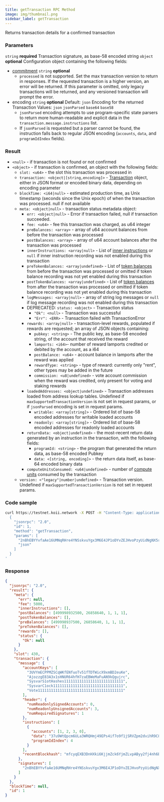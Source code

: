 ```yaml
---
title: getTransaction RPC Method
image: img/thumbnail.png
sidebar_label: getTransaction
---
```


Returns transaction details for a confirmed transaction

### Parameters
`string` **required**
Transaction signature, as base-58 encoded string
`object` **optional**
Configuration object containing the following fields:
- [commitment](/develop/rpcapi/intro#configuring-state-commitment) `string` **optional**
  - `processed` is not supported.
    Set the max transaction version to return in responses. If the requested transaction is a higher version, an error will be returned. If this parameter is omitted, only legacy transactions will be returned, and any versioned transaction will prompt the error.
- encoding `string` **optional**
  Default: `json`
  Encoding for the returned Transaction
  Values: `json` `jsonParsed` `base64` `base58`
  - `jsonParsed` encoding attempts to use program-specific state parsers to return more human-readable and explicit data in the `transaction.message.instructions` list.
  - If `jsonParsed` is requested but a parser cannot be found, the instruction falls back to regular JSON encoding (`accounts`, `data`, and `programIdIndex` fields).

### Result

*   `<null>` - if transaction is not found or not confirmed
*   `<object>` - if transaction is confirmed, an object with the following fields:
    *   `slot: <u64>` - the slot this transaction was processed in
    *   `transaction: <object|[string,encoding]>` - [Transaction](/develop/rpcapi/json-structures#transactions) object, either in JSON format or encoded binary data, depending on encoding parameter
    *   `blockTime: <i64|null>` - estimated production time, as Unix timestamp (seconds since the Unix epoch) of when the transaction was processed. null if not available
    *   `meta: <object|null>` - transaction status metadata object:
        *   `err: <object|null>` - Error if transaction failed, null if transaction succeeded.
        *   `fee: <u64>` - fee this transaction was charged, as u64 integer
        *   `preBalances: <array>` - array of u64 account balances from before the transaction was processed
        *   `postBalances: <array>` - array of u64 account balances after the transaction was processed
        *   `innerInstructions: <array|null>` - List of [inner instructions](/develop/rpcapi/json-structures#inner-instructions) or `null` if inner instruction recording was not enabled during this transaction
        *   `preTokenBalances: <array|undefined>` - List of [token balances](/develop/rpcapi/json-structures#token-balances) from before the transaction was processed or omitted if token balance recording was not yet enabled during this transaction
        *   `postTokenBalances: <array|undefined>` - List of [token balances](/develop/rpcapi/json-structures#token-balances) from after the transaction was processed or omitted if token balance recording was not yet enabled during this transaction
        *   `logMessages: <array|null>` - array of string log messages or `null` if log message recording was not enabled during this transaction
        *   DEPRECATED: `status: <object>` - Transaction status
            *   `"Ok": <null>` - Transaction was successful
            *   `"Err": <ERR>` - Transaction failed with TransactionError
        *   `rewards: <array|null>` - transaction-level rewards, populated if rewards are requested; an array of JSON objects containing:
            *   `pubkey: <string>` - The public key, as base-58 encoded string, of the account that received the reward
            *   `lamports: <i64>`\- number of reward lamports credited or debited by the account, as a i64
            *   `postBalance: <u64>` - account balance in lamports after the reward was applied
            *   `rewardType: <string>` - type of reward: currently only "rent", other types may be added in the future
            *   `commission: <u8|undefined>` - vote account commission when the reward was credited, only present for voting and staking rewards
        *   `loadedAddresses: <object|undefined>` - Transaction addresses loaded from address lookup tables. Undefined if `maxSupportedTransactionVersion` is not set in request params, or if `jsonParsed` encoding is set in request params.
            *   `writable: <array[string]>` - Ordered list of base-58 encoded addresses for writable loaded accounts
            *   `readonly: <array[string]>` - Ordered list of base-58 encoded addresses for readonly loaded accounts
        *   `returnData: <object|undefined>` - the most-recent return data generated by an instruction in the transaction, with the following fields:
            *   `programId: <string>` - the program that generated the return data, as base-58 encoded Pubkey
            *   `data: <[string, encoding]>` - the return data itself, as base-64 encoded binary data
        *   `computeUnitsConsumed: <u64|undefined>` - number of [compute units](http://localhost:3000/compute/introduction) consumed by the transaction
    *   `version: <"legacy"|number|undefined>` - Transaction version. Undefined if `maxSupportedTransactionVersion` is not set in request params.

### Code sample

```bash
curl https://testnet.koii.network -X POST -H "Content-Type: application/json" -d '
  {
    "jsonrpc": "2.0",
    "id": 1,
    "method": "getTransaction",
    "params": [
      "2nBhEBYYvfaAe16UMNqRHre4YNSskvuYgx3M6E4JP1oDYvZEJHvoPzyUidNgNX5r9sTyN1J9UxtbCXy2rqYcuyuv",
      "json"
    ]
  }
'
```


### Response

```json
{
  "jsonrpc": "2.0",
  "result": {
    "meta": {
      "err": null,
      "fee": 5000,
      "innerInstructions": [],
      "postBalances": [499998932500, 26858640, 1, 1, 1],
      "postTokenBalances": [],
      "preBalances": [499998937500, 26858640, 1, 1, 1],
      "preTokenBalances": [],
      "rewards": [],
      "status": {
        "Ok": null
      }
    },
    "slot": 430,
    "transaction": {
      "message": {
        "accountKeys": [
          "3UVYmECPPMZSCqWKfENfuoTv51fTDTWicX9xmBD2euKe",
          "AjozzgE83A3x1sHNUR64hfH7zaEBWeMaFuAN9kQgujrc",
          "SysvarS1otHashes111111111111111111111111111",
          "SysvarC1ock11111111111111111111111111111111",
          "Vote111111111111111111111111111111111111111"
        ],
        "header": {
          "numReadonlySignedAccounts": 0,
          "numReadonlyUnsignedAccounts": 3,
          "numRequiredSignatures": 1
        },
        "instructions": [
          {
            "accounts": [1, 2, 3, 0],
            "data": "37u9WtQpcm6ULa3WRQHmj49EPs4if7o9f1jSRVZpm2dvihR9C8jY4NqEwXUbLwx15HBSNcP1",
            "programIdIndex": 4
          }
        ],
        "recentBlockhash": "mfcyqEXB3DnHXki6KjjmZck6YjmZLvpAByy2fj4nh6B"
      },
      "signatures": [
        "2nBhEBYYvfaAe16UMNqRHre4YNSskvuYgx3M6E4JP1oDYvZEJHvoPzyUidNgNX5r9sTyN1J9UxtbCXy2rqYcuyuv"
      ]
    }
  },
  "blockTime": null,
  "id": 1
}
```
